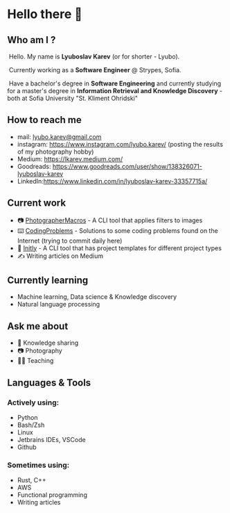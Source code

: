 # Hello there 👋

## Who am I ?

​	Hello. My name is **Lyuboslav Karev** (or for shorter - Lyubo). 

​	Currently working as a **Software Engineer** @ Strypes, Sofia. 

​	Have a bachelor's degree in **Software Engineering** and currently studying for a master's degree in **Information Retrieval and Knowledge Discovery** - both at Sofia University "St. Kliment Ohridski"

## How to reach me

- mail: lyubo.karev@gmail.com
- instagram: https://www.instagram.com/lyubo.karev/ (posting the results of my photography hobby)
- Medium: https://lkarev.medium.com/
- Goodreads: https://www.goodreads.com/user/show/138326071-lyuboslav-karev
- LinkedIn:https://www.linkedin.com/in/lyuboslav-karev-33357715a/

## Current work

- :camera: [PhotographerMacros](https://github.com/lyubolp/PhotographerMacros) - A CLI tool that applies filters to images
- :keyboard: [CodingProblems](https://github.com/lyubolp/CodingProblems) - Solutions to some coding problems found on the Internet (trying to commit daily here)
- 🏁 [Initly](https://github.com/lyubolp/initly) - A CLI tool that has project templates for different project types
- :writing_hand: Writing articles on Medium

## Currently learning

- Machine learning, Data science & Knowledge discovery
- Natural language processing

## Ask me about

- :book: Knowledge sharing
- :camera: Photography
- :man_teacher: ​Teaching

## Languages & Tools

### Actively using:

- Python
- Bash/Zsh
- Linux
- Jetbrains IDEs, VSCode
- Github

### Sometimes using:

- Rust, C++
- AWS
- Functional programming
- Writing articles

